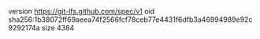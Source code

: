 version https://git-lfs.github.com/spec/v1
oid sha256:1b38072ff69aeea74f2566fcf78ceb77e4431f6dfb3a46994989e92c9292174a
size 4384
